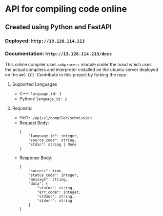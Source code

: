 # API for compiling code online
## Created using Python and FastAPI

### Deployed: `http://13.126.114.213`
### Documentation: `http://13.126.114.213/docs`

This online compiler uses `subprocess` module under the hood which uses the actual compilers and interpreter installed on the ubuntu server deployed on the `AWS EC2`. Contribute to this project by forking the repo.

1. Supported Languages
    - C++: `language_id: 1`
    - Python: `language_id: 2`

2. Requests:
   - `POST: /api/v1/compiler/submission`
   - Request Body:
      ```
      {
          "language_id": integer,
          "source_code": string,
          "stdin": string | None
      } 
      ```
   - Response Body:
       ```
       {
           "success": true,
           "status_code": integer,
           "message": string,
           "data": {
               "status": string,
               "err_code": integer,
               "stdout": string,
               "stderr": string
           }
       }
       ```